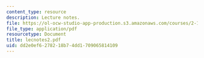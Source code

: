 ```yaml
---
content_type: resource
description: Lecture notes.
file: https://ol-ocw-studio-app-production.s3.amazonaws.com/courses/2-158j-computational-geometry-spring-2003/dd2e0ef6278218b74dd1709065814109_lecnotes2.pdf
file_type: application/pdf
resourcetype: Document
title: lecnotes2.pdf
uid: dd2e0ef6-2782-18b7-4dd1-709065814109
---
```

